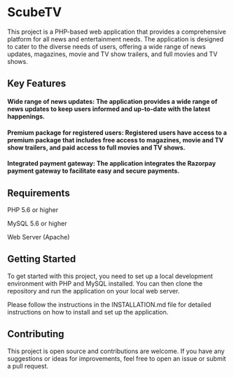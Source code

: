 # ScubeTV
This project is a PHP-based web application that provides a comprehensive platform for all news and entertainment needs. 
The application is designed to cater to the diverse needs of users, offering a wide range of news updates, magazines, movie and TV show trailers, and full movies and TV shows.

## Key Features
#### Wide range of news updates: The application provides a wide range of news updates to keep users informed and up-to-date with the latest happenings.

#### Premium package for registered users: Registered users have access to a premium package that includes free access to magazines, movie and TV show trailers, and paid access to full movies and TV shows.

#### Integrated payment gateway: The application integrates the Razorpay payment gateway to facilitate easy and secure payments.

## Requirements
PHP 5.6 or higher

MySQL 5.6 or higher

Web Server (Apache)

## Getting Started
To get started with this project, you need to set up a local development environment with PHP and MySQL installed. You can then clone the repository and run the application on your local web server.

Please follow the instructions in the INSTALLATION.md file for detailed instructions on how to install and set up the application.

## Contributing
This project is open source and contributions are welcome. If you have any suggestions or ideas for improvements, feel free to open an issue or submit a pull request.



